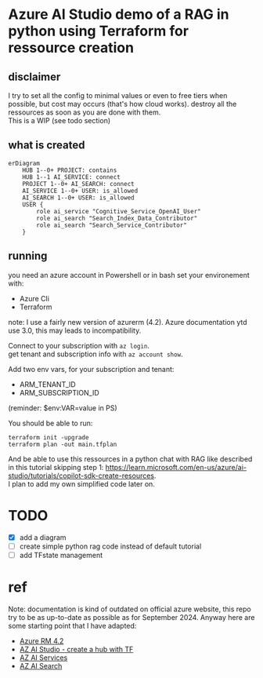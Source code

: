 # Azure AI Studio demo of a RAG in python using Terraform for ressource creation

## disclaimer

I try to set all the config to minimal values or even to free tiers when possible, but cost may occurs (that's how cloud works). destroy all the ressources as soon as you are done with them.  
This is a WIP (see todo section)

## what is created
```mermaid
erDiagram
    HUB 1--0+ PROJECT: contains
    HUB 1--1 AI_SERVICE: connect
    PROJECT 1--0+ AI_SEARCH: connect
    AI_SERVICE 1--0+ USER: is_allowed    
    AI_SEARCH 1--0+ USER: is_allowed
    USER {
        role ai_service "Cognitive_Service_OpenAI_User"
        role ai_search "Search_Index_Data_Contributor"
        role ai_search "Search_Service_Contributor"
    }
```

## running
you need an azure account
in Powershell or in bash set your environement with:
- Azure Cli
- Terraform

note: I use a fairly new version of azurerm (4.2). Azure documentation ytd use 3.0, this may leads to incompatibility.

Connect to your subscription with `az login`.  
get tenant and subscription info with `az account show`.

Add two env vars, for your subscription and tenant:
- ARM_TENANT_ID
- ARM_SUBSCRIPTION_ID

(reminder: $env:VAR=value in PS)

You should be able to run:
```
terraform init -upgrade
terraform plan -out main.tfplan
```

And be able to use this ressources in a python chat with RAG like described in this tutorial skipping step 1: https://learn.microsoft.com/en-us/azure/ai-studio/tutorials/copilot-sdk-create-resources.  
I plan to add my own simplified code later on.

# TODO
- [x] add a diagram
- [ ] create simple python rag code instead of default tutorial 
- [ ] add TFstate management 

# ref
Note: documentation is kind of outdated on official azure website, this repo try to be as up-to-date as possible as for September 2024. Anyway here are some starting point that I have adapted:
- [Azure RM 4.2](https://registry.terraform.io/providers/hashicorp/azurerm/latest/docs)
- [AZ AI Studio - create a hub with TF](https://learn.microsoft.com/en-us/azure/ai-studio/how-to/create-hub-terraform?tabs=azure-cli)
- [AZ AI Services](https://learn.microsoft.com/en-us/azure/ai-services/create-account-terraform?tabs=azure-cli)
- [AZ AI Search](https://learn.microsoft.com/en-us/azure/search/search-get-started-terraform)
